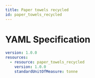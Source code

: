 ```yaml
---
title: Paper towels recycled
id: paper_towels_recycled
---
```




# YAML Specification

```yaml
version: 1.0.0
resources: 
  - resource: paper_towels_recycled
    version: 1.0.0
    standardUnitOfMeasure: tonne
```



